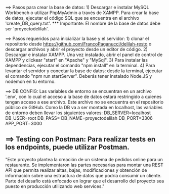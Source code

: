 ==> Pasos para crear la base de datos:
    1) Descargar e instalar MySQL Workbench o utilizar PhpMyAdmin a través de XAMPP. Para crear la base de datos, ejecutar el código SQL que se encuentra en el archivo 'create_DB_query.txt'.
    *** Importante: El nombre de la base de datos debe ser 'proyectodelilah'.


==> Pasos requeridos para inicializar la base y el servidor:
    1) clonar el repositorio desde https://github.com/FrancoPaganucci/delilah-resto o descargar archivos y abrir el proyecto desde un editor de código.
    2) Descargar e instalar XAMPP. Una vez instalado, abrir el panel de control de XAMPP y clickear "start" en "Apache" y "MySql".
    3) Para instalar las dependencias, ejecutar el comando "npm install" en la terminal. 
    4) Para levantar el servidor y conectar la base de datos: desde la terminal, ejecutar el comando "npm run startServer". Deberás tener instalado Node.JS y nodemon en tu entorno.

==> DB CONFIG:
Las variables de entorno se encuentran en un archivo '.env', con lo cual el acceso a la base de datos estará restringido a quienes tengan acceso a ese archivo. Este archivo no se encuentra en el repositorio público de GitHub.
Como la DB va a ser montada en localhost, las variables de entorno deben llevar los siguientes valores:
DB_SERVER=localhost
DB_USER=root
DB_PASS=
DB_NAME=proyectodelilah
DB_PORT=3306
APP_PORT=3000

==> Testing con Postman: Para realizar tests en los endpoints, puede utilizar Postman.
--------------------------------------------------------------------------------------------------------------------------
"Este proyecto plantea la creación de un sistema de pedidos online para un restaurante. Se implementaron las partes necesarias para montar una REST API que permita realizar altas, bajas, modificaciones y obtención de información sobre una estructura de datos que podría consumir un cliente. Parte del desafío está enfocado en lograr que el desarrollo del proyecto sea puesto en producción utilizando web services."